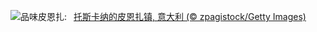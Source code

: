 ![](https://www.bing.com/th?id=OHR.PienzaItaly_ZH-CN6564335348_UHD.jpg&w=1000)品味皮恩扎:&nbsp;&ensp;[托斯卡纳的皮恩扎镇, 意大利 (© zpagistock/Getty Images)](https://www.bing.com/th?id=OHR.PienzaItaly_ZH-CN6564335348_UHD.jpg)
<br><br/>
